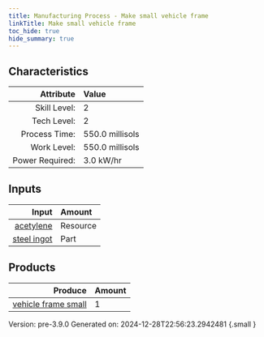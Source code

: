 ```yaml
---
title: Manufacturing Process - Make small vehicle frame
linkTitle: Make small vehicle frame
toc_hide: true
hide_summary: true
---
```



## Characteristics

| Attribute      | Value |
|--------:|:------|
|Skill Level:|2|
|Tech Level:|2|
|Process Time:|550.0 millisols|
|Work Level:|550.0 millisols|
|Power Required:|3.0 kW/hr|

## Inputs

| Input      | Amount |
|--------:|:------|
|[acetylene](/docs/definitions/resource/acetylene)|Resource|0.5 kg|
|[steel ingot](/docs/definitions/part/steel-ingot)|Part|3|

## Products


| Produce      | Amount |
|--------:|:------|
|[vehicle frame small](/docs/definitions/part/vehicle-frame-small)|1|


Version: pre-3.9.0 Generated on: 2024-12-28T22:56:23.2942481
{.small }

